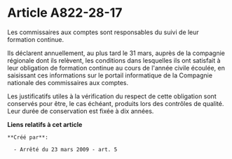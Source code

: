 # Article A822-28-17

Les commissaires aux comptes sont responsables du suivi de leur formation continue. 

Ils déclarent annuellement, au plus tard le 31 mars, auprès de la compagnie régionale dont ils relèvent, les conditions dans
lesquelles ils ont satisfait à leur obligation de formation continue au cours de l'année civile écoulée, en saisissant ces
informations sur le portail informatique de la Compagnie nationale des commissaires aux comptes. 

Les justificatifs utiles à la vérification du respect de cette obligation sont conservés pour être, le cas échéant, produits
lors des contrôles de qualité. Leur durée de conservation est fixée à dix années.

**Liens relatifs à cet article**

	**Créé par**:

	  - Arrêté du 23 mars 2009 - art. 5
